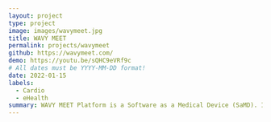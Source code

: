 ```yaml
---
layout: project
type: project
image: images/wavymeet.jpg
title: WAVY MEET
permalink: projects/wavymeet
github: https://wavymeet.com/
demo: https://youtu.be/sQHC9eVRf9c
# All dates must be YYYY-MM-DD format!
date: 2022-01-15
labels:
  - Cardio
  - eHealth
summary: WAVY MEET Platform is a Software as a Medical Device (SaMD). It provides secured and enhanced video communication between rehabilitation patients and the medical staff. 
---
```


